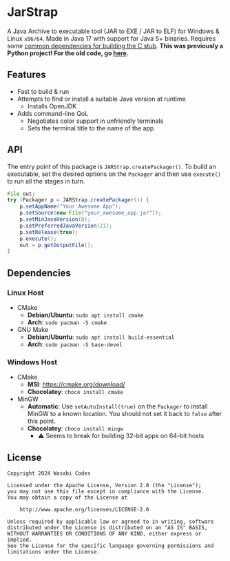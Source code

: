 # JarStrap
A Java Archive to executable tool (JAR to EXE / JAR to ELF)
for Windows & Linux ``x86/64``. Made in Java 17 with support for Java 5+ binaries. Requires some
[common dependencies for building the C stub](#dependencies). **This was previously a Python
project! For the old code, go [here](https://github.com/WasabiThumb/jarstrap/tree/python).**

## Features
- Fast to build & run
- Attempts to find or install a suitable Java version at runtime
  - Installs OpenJDK
- Adds command-line QoL
  - Negotiates color support in unfriendly terminals
  - Sets the terminal title to the name of the app

## API
The entry point of this package is ``JARStrap.createPackager()``.
To build an executable, set the desired options on the ``Packager`` and then use ``execute()`` to run all the
stages in turn.

```java
File out;
try (Packager p = JARStrap.createPackager()) {
    p.setAppName("Your Awesome App");
    p.setSource(new File("your_awesome_app.jar"));
    p.setMinJavaVersion(8);
    p.setPreferredJavaVersion(21);
    p.setRelease(true);
    p.execute();
    out = p.getOutputFile();
}
```

## Dependencies
### Linux Host
- CMake
  - **Debian/Ubuntu**: ``sudo apt install cmake``
  - **Arch**: ``sudo pacman -S cmake``
- GNU Make
  - **Debian/Ubuntu**: ``sudo apt install build-essential``
  - **Arch**: ``sudo pacman -S base-devel``

### Windows Host
- CMake
  - **MSI**: https://cmake.org/download/
  - **Chocolatey**: ``choco install cmake``
- MinGW
  - **Automatic**: Use ``setAutoInstall(true)`` on the ``Packager`` to install MinGW to a known location. You should not
    set it back to ``false`` after this point.
  - **Chocolatey**: ``choco install mingw``
    - ⚠️ Seems to break for building 32-bit apps on 64-bit hosts
  
## License
```text
Copyright 2024 Wasabi Codes

Licensed under the Apache License, Version 2.0 (the "License");
you may not use this file except in compliance with the License.
You may obtain a copy of the License at

    http://www.apache.org/licenses/LICENSE-2.0

Unless required by applicable law or agreed to in writing, software
distributed under the License is distributed on an "AS IS" BASIS,
WITHOUT WARRANTIES OR CONDITIONS OF ANY KIND, either express or implied.
See the License for the specific language governing permissions and
limitations under the License.
```